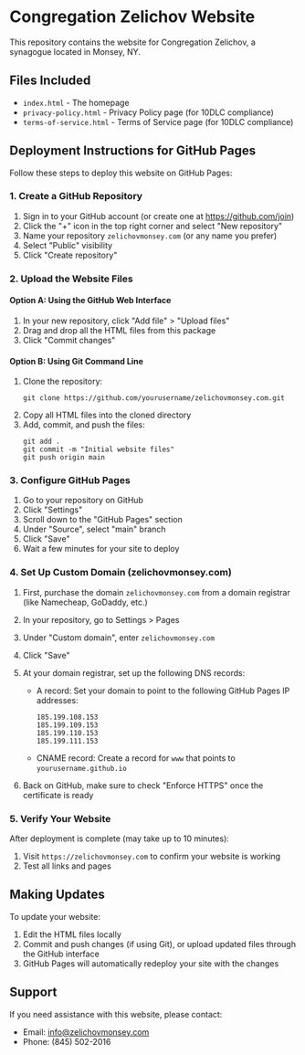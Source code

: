 # Congregation Zelichov Website

This repository contains the website for Congregation Zelichov, a synagogue located in Monsey, NY.

## Files Included

- `index.html` - The homepage
- `privacy-policy.html` - Privacy Policy page (for 10DLC compliance)
- `terms-of-service.html` - Terms of Service page (for 10DLC compliance)

## Deployment Instructions for GitHub Pages

Follow these steps to deploy this website on GitHub Pages:

### 1. Create a GitHub Repository

1. Sign in to your GitHub account (or create one at https://github.com/join)
2. Click the "+" icon in the top right corner and select "New repository"
3. Name your repository `zelichovmonsey.com` (or any name you prefer)
4. Select "Public" visibility
5. Click "Create repository"

### 2. Upload the Website Files

#### Option A: Using the GitHub Web Interface

1. In your new repository, click "Add file" > "Upload files"
2. Drag and drop all the HTML files from this package
3. Click "Commit changes"

#### Option B: Using Git Command Line

1. Clone the repository:
   ```
   git clone https://github.com/yourusername/zelichovmonsey.com.git
   ```
2. Copy all HTML files into the cloned directory
3. Add, commit, and push the files:
   ```
   git add .
   git commit -m "Initial website files"
   git push origin main
   ```

### 3. Configure GitHub Pages

1. Go to your repository on GitHub
2. Click "Settings"
3. Scroll down to the "GitHub Pages" section
4. Under "Source", select "main" branch
5. Click "Save"
6. Wait a few minutes for your site to deploy

### 4. Set Up Custom Domain (zelichovmonsey.com)

1. First, purchase the domain `zelichovmonsey.com` from a domain registrar (like Namecheap, GoDaddy, etc.)
2. In your repository, go to Settings > Pages
3. Under "Custom domain", enter `zelichovmonsey.com`
4. Click "Save"
5. At your domain registrar, set up the following DNS records:
   - A record: Set your domain to point to the following GitHub Pages IP addresses:
     ```
     185.199.108.153
     185.199.109.153
     185.199.110.153
     185.199.111.153
     ```
   - CNAME record: Create a record for `www` that points to `yourusername.github.io`

6. Back on GitHub, make sure to check "Enforce HTTPS" once the certificate is ready

### 5. Verify Your Website

After deployment is complete (may take up to 10 minutes):
1. Visit `https://zelichovmonsey.com` to confirm your website is working
2. Test all links and pages

## Making Updates

To update your website:
1. Edit the HTML files locally
2. Commit and push changes (if using Git), or upload updated files through the GitHub interface
3. GitHub Pages will automatically redeploy your site with the changes

## Support

If you need assistance with this website, please contact:
- Email: info@zelichovmonsey.com
- Phone: (845) 502-2016